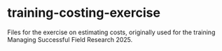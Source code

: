 # training-costing-exercise
Files for the exercise on estimating costs, originally used for the training Managing Successful Field Research 2025.
